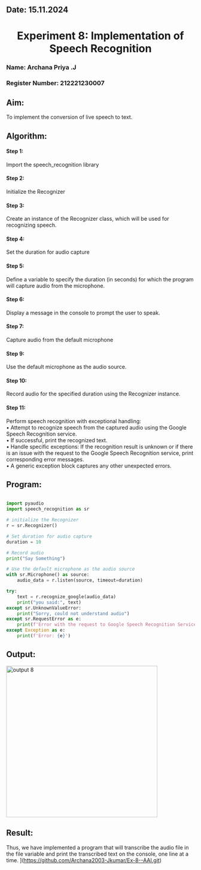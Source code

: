 ## Date: 15.11.2024

<h1 align="center">  
   Experiment 8: Implementation of Speech Recognition 
</h1>  

### Name: Archana Priya .J
### Register Number: 212221230007

## Aim:
 To implement the conversion of live speech to text.<BR>
## Algorithm:
#### Step 1: 
Import the speech_recognition library<Br>
#### Step 2: 
Initialize the Recognizer<Br>
#### Step 3: 
Create an instance of the Recognizer class, which will be used for recognizing speech.<Br>
#### Step 4: 
Set the duration for audio capture<Br>
#### Step 5: 
Define a variable to specify the duration (in seconds) for which the program will capture audio from the microphone.<Br>
#### Step 6: 
Display a message in the console to prompt the user to speak.<Br>
#### Step 7: 
Capture audio from the default microphone<Br>
#### Step 9: 
Use the default microphone as the audio source.<Br>
#### Step 10: 
Record audio for the specified duration using the Recognizer instance.<Br>
#### Step 11: 
Perform speech recognition with exceptional handling:<Br>
•	Attempt to recognize speech from the captured audio using the Google Speech Recognition service.<Br>
•	If successful, print the recognized text.<Br>
•	Handle specific exceptions: If the recognition result is unknown or if there is an issue with the request to the Google Speech Recognition service, print corresponding error messages.<Br>
•	A generic exception block captures any other unexpected errors.<Br>
## Program:
```py

import pyaudio
import speech_recognition as sr

# initialize the Recognizer
r = sr.Recognizer()

# Set duration for audio capture
duration = 10

# Record audio
print("Say Something")

# Use the default microphone as the audio source
with sr.Microphone() as source:
    audio_data = r.listen(source, timeout=duration)

try:
    text = r.recognize_google(audio_data)
    print("you said:", text)
except sr.UnknownValueError:
    print("Sorry, could not understand audio")
except sr.RequestError as e:
    print(f'Error with the request to Google Speech Recognition Service: {e}')
except Exception as e:
    print(f'Error: {e}')


```
## Output:
<img width="404" alt="output 8 " src="https://github.com/user-attachments/assets/59f7902f-0eac-4544-bf26-0db0eeb44251">


## Result:
Thus, we have implemented a program that will transcribe the audio file in the file variable and print the transcribed text on the console, one line at a time.
](https://github.com/Archana2003-Jkumar/Ex-8--AAI.git)
